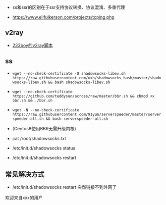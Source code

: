 
+ ss和ssr的区别在于ssr支持协议转换、协议混淆、多重代理

+ https://www.elifulkerson.com/projects/tcping.php



## v2ray
+ [233boy的v2ray脚本](https://github.com/233boy/v2ray/tree/master)  

## ss
+ `wget --no-check-certificate -O shadowsocks-libev.sh https://raw.githubusercontent.com/uxh/shadowsocks_bash/master/shadowsocks-libev.sh && bash shadowsocks-libev.sh`
+ `wget --no-check-certificate https://github.com/teddysun/across/raw/master/bbr.sh && chmod +x bbr.sh && ./bbr.sh`
+ `wget -N --no-check-certificate https://raw.githubusercontent.com/91yun/serverspeeder/master/serverspeeder-all.sh && bash serverspeeder-all.sh`

+ (Centos8使用BBR无需升级内核) 

+ cat /root/shadowsocks.txt
+ /etc/init.d/shadowsocks status
+ /etc/init.d/shadowsocks restart

## 常见解决方式
+ /etc/init.d/shadowsocks restart    突然链接不到外网了



欢迎来自xxx的用户